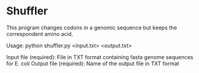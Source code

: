 # Shuffler

This program changes codons in a genomic sequence but keeps the correspondent amino acid.

Usage:
python shuffler.py <input.txt> <output.txt>

Input file (required): File in TXT format containing fasta genome sequences for E. coli
Output file (required): Name of the output file in TXT format
